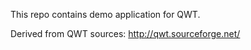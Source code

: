 This repo contains demo application for QWT.

Derived from QWT sources: http://qwt.sourceforge.net/
